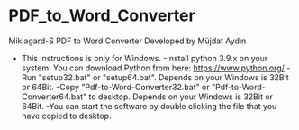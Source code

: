 # PDF_to_Word_Converter
Miklagard-S PDF to Word Converter
Developed by Müjdat Aydın

* This instructions is only for Windows.
-Install python 3.9.x on your system. You can download Python from here: https://www.python.org/
-Run "setup32.bat" or "setup64.bat". Depends on your Windows is 32Bit or 64Bit.
-Copy "Pdf-to-Word-Converter32.bat" or "Pdf-to-Word-Converter64.bat" to desktop. Depends on your Windows is 32Bit or 64Bit.
-You can start the software by double clicking the file that you have copied to desktop.
